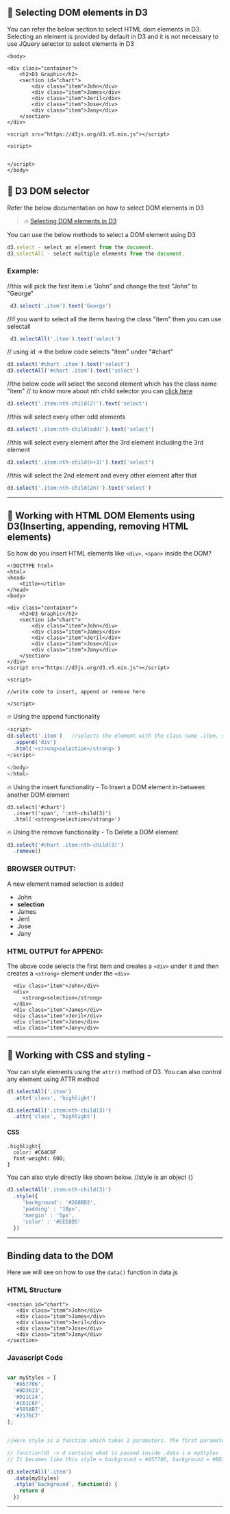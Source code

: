 ## &#x1F4D7; Selecting DOM elements in D3

You can refer the below section to select HTML dom elements in D3. Selecting an element is provided by default in D3 and it is not necessary to use JQuery selector to select elements in D3

```
<body>

<div class="container">
	<h2>D3 Graphic</h2>
	<section id="chart">
		<div class="item">John</div>
		<div class="item">James</div>
		<div class="item">Jeril</div>
		<div class="item">Jose</div>
		<div class="item">Jany</div>
	</section>
</div>

<script src="https://d3js.org/d3.v5.min.js"></script>

<script>
	

</script>
</body>
```

## &#x1F4D7; D3 DOM selector

Refer the below documentation on how to select DOM elements in D3

> :fire: [Selecting DOM elements in D3](https://github.com/d3/d3/blob/master/API.md#selecting-elements)

You can use the below methods to select a DOM element using D3

```Javascript
d3.select - select an element from the document.
d3.selectAll - select multiple elements from the document.
```

### Example:

//this will pick the first item i.e "John" and change the text "John" to "George"

```Javascript
 d3.select('.item').text('George')
 ```

//if you want to select all the items having the class "item" then you can use selectall

```Javascript
 d3.selectAll('.item').text('select')
 ```
 
// using id -> the below code selects "item" under "#chart"

```Javascript
d3.select('#chart .item').text('select')
d3.selectAll('#chart .item').text('select')
```

//the below code will select the second element which has the class name "item"
// to know more about nth child selector you can [click here](https://css-tricks.com/how-nth-child-works/)

```Javascript
d3.select('.item:nth-child(2)').text('select')
```

//this will select every other odd elements

```Javascript
d3.select('.item:nth-child(odd)').text('select')
```
//this will select every element after the 3rd element including the 3rd element

```Javascript
d3.select('.item:nth-child(n+3)').text('select')
```

//this will select the 2nd element and every other element after that

```Javascript
d3.select('.item:nth-child(2n)').text('select')
```

---

## &#x1F4D7; Working with HTML DOM Elements using D3(Inserting, appending, removing HTML elements)

So how do you insert HTML elements like ```<div>```, ```<span>``` inside the DOM?

```
<!DOCTYPE html>
<html>
<head>
	<title></title>
</head>
<body>

<div class="container">
	<h2>D3 Graphic</h2>
	<section id="chart">
		<div class="item">John</div>
		<div class="item">James</div>
		<div class="item">Jeril</div>
		<div class="item">Jose</div>
		<div class="item">Jany</div>
	</section>
</div>
<script src="https://d3js.org/d3.v5.min.js"></script>

<script> 

//write code to insert, append or remove here

</script>

```

:fire: Using the append functionality

```Javascript
<script>
d3.select('.item')   //selects the element with the class name .item, similiarly you can use #chart
  .append('div')
  .html('<strong>selection</strong>')
</script>

</body>
</html>
```

:fire: Using the insert functionality - To Insert a DOM element in-between another DOM element

```Javacript
d3.select('#chart')   
  .insert('span', ':nth-child(3)')
  .html('<strong>selection</strong>')
```

:fire: Using the remove functionality - To Delete a DOM element

```Javascript
d3.select('#chart .item:nth-child(3)')
  .remove()
```

### BROWSER OUTPUT: 

A new element named selection is added

* John
* **selection**
* James
* Jeril
* Jose
* Jany

### HTML OUTPUT for APPEND: 

The above code selects the first item and creates a ```<div>``` under it and then creates a ```<strong>``` element under the ```<div>```

```
  <div class="item">John</div>  
  <div>
   	 <strong>selection</strong>
  </div>
  <div class="item">James</div>
  <div class="item">Jeril</div>
  <div class="item">Jose</div>
  <div class="item">Jany</div>
```

---

## &#x1F4D7; Working with CSS and styling - 

You can style elements using the ```attr()``` method of D3. You can also control any element using ATTR method

```Javascript
d3.selectAll('.item')
  .attr('class', 'highlight')
```

```Javascript
d3.selectAll('.item:nth-child(3)')
  .attr('class', 'highlight')
```

#### CSS

```
.highlight{
  color: #C64C6F
  font-weight: 600;
}
```

You can also style directly like shown below.
//style is an object {}

```Javascript
d3.selectAll('.item:nth-child(3)')
  .style({
     'background': '#268BD2',
     'padding' : '10px',
     'margin' : '5px',
     'color' : '#EEE8D5'
  })
```

---

## Binding data to the DOM

Here we will see on how to use the ```data()``` function in data.js

### HTML Structure

```
<section id="chart">
   <div class="item">John</div>
   <div class="item">James</div>
   <div class="item">Jeril</div>
   <div class="item">Jose</div>
   <div class="item">Jany</div>
</section>

```

### Javascript Code

```Javascript

var myStyles = [
  '#A57706',
  '#BD3613',
  '#D11C24',
  '#C61C6F',
  '#595AB7',
  '#2176C7'
];


//Here style is a function which takes 2 paramaters. The first parameter is 'background' and the second parameter is function.

// function(d) -> d contains what is passed inside .data i.e myStyles
// It becomes like this style = background = #A57706, background = #BD3613. So here the first ```<li>``` tag gets #A57706 color, the second ```<li>``` tag gets #BD3613 color etc.

d3.selectAll('.item')
  .data(myStyles)
  .style('background', function(d) {
    return d
  })

```

---
